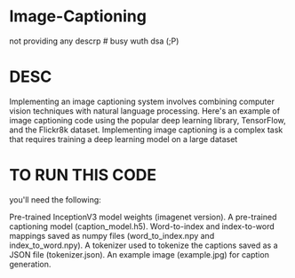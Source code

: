 # Image-Captioning
not providing any descrp # busy wuth dsa (;P)

# DESC
Implementing an image captioning system involves combining computer vision techniques with natural language processing. Here's an example of image captioning code using the popular deep learning library, TensorFlow, and the Flickr8k dataset. Implementing image captioning is a complex task that requires training a deep learning model on a large dataset



# TO RUN THIS CODE 
you'll need the following:

Pre-trained InceptionV3 model weights (imagenet version).
A pre-trained captioning model (caption_model.h5).
Word-to-index and index-to-word mappings saved as numpy files (word_to_index.npy and index_to_word.npy).
A tokenizer used to tokenize the captions saved as a JSON file (tokenizer.json).
An example image (example.jpg) for caption generation.

